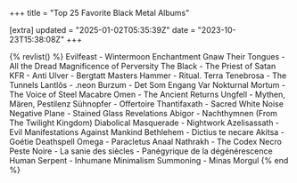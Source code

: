 +++
title = "Top 25 Favorite Black Metal Albums"

[extra]
updated = "2025-01-02T05:35:39Z"
date = "2023-10-23T15:38:08Z"
+++

{% revlist() %}
Evilfeast - Wintermoon Enchantment
Gnaw Their Tongues - All the Dread Magnificence of Perversity
The Black - The Priest of Satan
KFR - Anti
Ulver - Bergtatt
Masters Hammer - Ritual.
Terra Tenebrosa - The Tunnels
Lantlôs - .neon
Burzum - Det Som Engang Var
Nokturnal Mortum - The Voice of Steel
Macabre Omen - The Ancient Returns
Ungfell - Mythen, Mären, Pestilenz
Sühnopfer - Offertoire
Thantifaxath - Sacred White Noise
Negative Plane - Stained Glass Revelations
Abigor - Nachthymnen (From The Twilight Kingdom)
Diabolical Masquerade - Nightwork
Azelisassath - Evil Manifestations Against Mankind
Bethlehem - Dictius te necare
Akitsa - Goétie
Deathspell Omega - Paracletus
Anaal Nathrakh - The Codex Necro
Peste Noire - La sanie des siècles - Panégyrique de la dégénérescence
Human Serpent - Inhumane Minimalism
Summoning - Minas Morgul
{% end %}